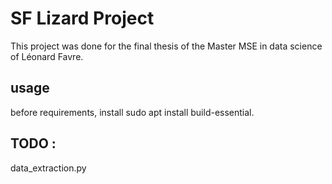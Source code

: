 # SF Lizard Project

This project was done for the final thesis of the Master MSE in data science of Léonard Favre.



## usage

before requirements, install sudo apt install build-essential.


## TODO :

data_extraction.py

